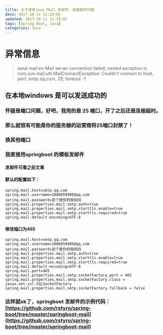 ```yaml
---
title: 关于使用Java Mail 发邮件，连接超时问题
date: 2017-10-11 11:29:02
updated: 2017-10-11 11:29:02
tags: [Spring Boot, Java]
categories: Java
---
```

# 异常信息
> send mail err:Mail server connection failed; nested exception is com.sun.mail.util.MailConnectException: Couldn't connect to host, port: smtp.qq.com, 25; timeout -1

## 在本地windows 是可以发送成功的
### 怀疑是端口问题，好吧，我用的是 25 端口，开了之后还是连接超时。
### 那么就很有可能是你的服务器的运营商将25端口封禁了！

### 换其他端口
### 我直接用springboot 的模板发邮件
#### 发邮件可看之前文章
#### 默认的配置如下：
```
spring.mail.host=smtp.qq.com
spring.mail.username=1006059906@qq.com
spring.mail.password=这个是你的授权码
spring.mail.properties.mail.smtp.auth=true
spring.mail.properties.mail.smtp.starttls.enable=true
spring.mail.properties.mail.smtp.starttls.required=true
spring.mail.default-encoding=UTF-8
```
#### 修改端口为465
```
spring.mail.host=smtp.qq.com
spring.mail.username=1006059906@qq.com
spring.mail.password=这个是你的授权码
spring.mail.properties.mail.smtp.auth=true
spring.mail.properties.mail.smtp.starttls.enable=true
spring.mail.properties.mail.smtp.starttls.required=true
spring.mail.default-encoding=UTF-8
spring.mail.port=465
spring.mail.properties.mail.smtp.socketFactory.port = 465
spring.mail.properties.mail.smtp.socketFactory.class = javax.net.ssl.SSLSocketFactory
spring.mail.properties.mail.smtp.socketFactory.fallback = false
```
### 这样就ok了，springboot 发邮件的示例代码：[https://github.com/rstyro/spring-boot/tree/master/springboot-mail](https://github.com/rstyro/spring-boot/tree/master/springboot-mail)
